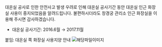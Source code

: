 대온실 공사로 인한 안전사고 발생 우려로 인해 대온실 공사기간 동안 대온실 인근 화장실 사용이 중지되었음을 알려드립니다.
불편하시더라도 창경궁 관리소 인근 화장실을 이용해 주시면 감사하겠습니다.

- 대온실 공사기간: 2016.6월 → 2017.11월

붙임: 대온실 쪽 화장실 사용지양 안내
![해당파일이미지](https://cgg.cha.go.kr/agapp/cmm/fms/getImage.do?atchFileId=FILE_000000000079443&fileSn=1)